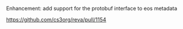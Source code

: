 Enhancement: add support for the protobuf interface to eos metadata 

https://github.com/cs3org/reva/pull/1154
